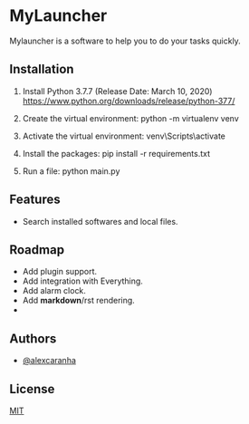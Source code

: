 
# MyLauncher

Mylauncher is a software to help you to do your tasks quickly.


## Installation 

1. Install Python 3.7.7 (Release Date: March 10, 2020)
https://www.python.org/downloads/release/python-377/

2. Create the virtual environment:
python -m virtualenv venv

3. Activate the virtual environment:
venv\Scripts\activate

4. Install the packages:
pip install -r requirements.txt

5. Run a file:
python main.py

## Features

- Search installed softwares and local files.

<!-- ## Demo -->
<!-- Insert gif or link to demo -->

  
## Roadmap

- Add plugin support.
- Add integration with Everything.
- Add alarm clock.
- Add **markdown**/rst rendering.
- 

## Authors

- [@alexcaranha](https://www.github.com/alexcaranha)

  
## License

[MIT](https://choosealicense.com/licenses/mit/)

  